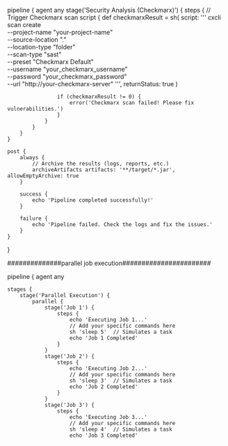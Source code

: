 pipeline {
    agent any
    stage('Security Analysis (Checkmarx)') {
            steps {
                // Trigger Checkmarx scan
                script {
                    def checkmarxResult = sh(
                        script: '''
                            cxcli scan create \
                            --project-name "your-project-name" \
                            --source-location "." \
                            --location-type "folder" \
                            --scan-type "sast" \
                            --preset "Checkmarx Default" \
                            --username "your_checkmarx_username" \
                            --password "your_checkmarx_password" \
                            --url "http://your-checkmarx-server"
                        ''',
                        returnStatus: true
                    )

                    if (checkmarxResult != 0) {
                        error('Checkmarx scan failed! Please fix vulnerabilities.')
                    }
                }
            }
        }
    }

    post {
        always {
            // Archive the results (logs, reports, etc.)
            archiveArtifacts artifacts: '**/target/*.jar', allowEmptyArchive: true
        }

        success {
            echo 'Pipeline completed successfully!'
        }

        failure {
            echo 'Pipeline failed. Check the logs and fix the issues.'
        }
    }
}


##############parallel job execution#######################

pipeline {
    agent any

    stages {
        stage('Parallel Execution') {
            parallel {
                stage('Job 1') {
                    steps {
                        echo 'Executing Job 1...'
                        // Add your specific commands here
                        sh 'sleep 5'  // Simulates a task
                        echo 'Job 1 Completed'
                    }
                }
                stage('Job 2') {
                    steps {
                        echo 'Executing Job 2...'
                        // Add your specific commands here
                        sh 'sleep 3'  // Simulates a task
                        echo 'Job 2 Completed'
                    }
                }
                stage('Job 3') {
                    steps {
                        echo 'Executing Job 3...'
                        // Add your specific commands here
                        sh 'sleep 4'  // Simulates a task
                        echo 'Job 3 Completed'
